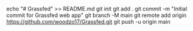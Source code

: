 echo "# Grassfed" >> README.md
git init
git add .
git commit -m "Initial commit for Grassfed web app"
git branch -M main
git remote add origin https://github.com/woodzo17/Grassfed.git
git push -u origin main
